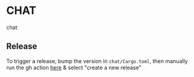 # CHAT
chat
## Release
To trigger a release, bump the version in `chat/Cargo.toml`, then manually run the gh action [here](https://github.com/0xPARC/parcnet/actions/workflows/release.yml) & select "create a new release"
